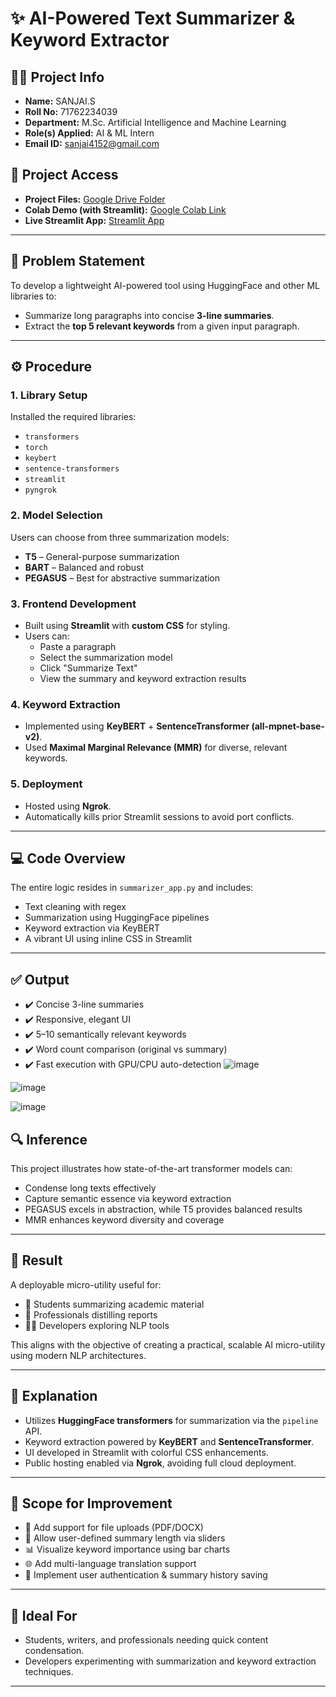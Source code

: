 # ✨ AI-Powered Text Summarizer & Keyword Extractor

## 👨‍🎓 Project Info
- **Name:** SANJAI.S  
- **Roll No:** 71762234039  
- **Department:** M.Sc. Artificial Intelligence and Machine Learning  
- **Role(s) Applied:** AI & ML Intern  
- **Email ID:** sanjai4152@gmail.com  

## 📁 Project Access
- **Project Files:** [Google Drive Folder](https://drive.google.com/file/d/1gtlVuIhgDxklOMGVdlSma18Wel2P8qpV/view?usp=sharing)  
- **Colab Demo (with Streamlit):** [Google Colab Link](https://colab.research.google.com/drive/1Pqov84a2IfsSCPTJ14giCfNvUBlMBEcM?usp=sharing)  
- **Live Streamlit App:** [Streamlit App](https://c49d-34-27-5-152.ngrok-free.app/)

---

## 🧠 Problem Statement
To develop a lightweight AI-powered tool using HuggingFace and other ML libraries to:
- Summarize long paragraphs into concise **3-line summaries**.
- Extract the **top 5 relevant keywords** from a given input paragraph.

---

## ⚙️ Procedure

### 1. Library Setup
Installed the required libraries:
- `transformers`
- `torch`
- `keybert`
- `sentence-transformers`
- `streamlit`
- `pyngrok`

### 2. Model Selection
Users can choose from three summarization models:
- **T5** – General-purpose summarization
- **BART** – Balanced and robust
- **PEGASUS** – Best for abstractive summarization

### 3. Frontend Development
- Built using **Streamlit** with **custom CSS** for styling.
- Users can:
  - Paste a paragraph
  - Select the summarization model
  - Click "Summarize Text"
  - View the summary and keyword extraction results

### 4. Keyword Extraction
- Implemented using **KeyBERT** + **SentenceTransformer (all-mpnet-base-v2)**.
- Used **Maximal Marginal Relevance (MMR)** for diverse, relevant keywords.

### 5. Deployment
- Hosted using **Ngrok**.
- Automatically kills prior Streamlit sessions to avoid port conflicts.

---

## 💻 Code Overview

The entire logic resides in `summarizer_app.py` and includes:
- Text cleaning with regex
- Summarization using HuggingFace pipelines
- Keyword extraction via KeyBERT
- A vibrant UI using inline CSS in Streamlit

---

## ✅ Output
- ✔️ Concise 3-line summaries
- ✔️ Responsive, elegant UI
- ✔️ 5–10 semantically relevant keywords
- ✔️ Word count comparison (original vs summary)
- ✔️ Fast execution with GPU/CPU auto-detection
![image](https://github.com/user-attachments/assets/5495c564-62b0-4dce-9e43-955632dbda86)

![image](https://github.com/user-attachments/assets/d3a5b861-6fbc-4c98-bea3-8faf870b8d42)

![image](https://github.com/user-attachments/assets/14ddacbb-384c-4b15-a05e-9060b24e283a)



## 🔍 Inference
This project illustrates how state-of-the-art transformer models can:
- Condense long texts effectively
- Capture semantic essence via keyword extraction
- PEGASUS excels in abstraction, while T5 provides balanced results
- MMR enhances keyword diversity and coverage

---

## 🏁 Result

A deployable micro-utility useful for:
- 📘 Students summarizing academic material  
- 💼 Professionals distilling reports  
- 👨‍💻 Developers exploring NLP tools  

This aligns with the objective of creating a practical, scalable AI micro-utility using modern NLP architectures.

---

## 🧾 Explanation

- Utilizes **HuggingFace transformers** for summarization via the `pipeline` API.
- Keyword extraction powered by **KeyBERT** and **SentenceTransformer**.
- UI developed in Streamlit with colorful CSS enhancements.
- Public hosting enabled via **Ngrok**, avoiding full cloud deployment.

---

## 🚀 Scope for Improvement
- 📄 Add support for file uploads (PDF/DOCX)
- 🔧 Allow user-defined summary length via sliders
- 📊 Visualize keyword importance using bar charts
- 🌐 Add multi-language translation support
- 🔐 Implement user authentication & summary history saving

---

## 🙌 Ideal For
- Students, writers, and professionals needing quick content condensation.
- Developers experimenting with summarization and keyword extraction techniques.

---

